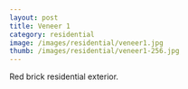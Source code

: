 ```yaml
---
layout: post
title: Veneer 1
category: residential
image: /images/residential/veneer1.jpg
thumb: /images/residential/veneer1-256.jpg
---
```

Red brick residential exterior.